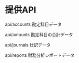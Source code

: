 # 提供API

api/accounts
勘定科目データ

api/amounts
勘定科目の合計データ

api/journals
仕訳データ
 
api/reports
財務分析レポートデータ

